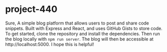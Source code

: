 # project-440
Sure,   A simple blog platform that allows users to post and share code snippets. Built with Express and React, and uses GitHub Gists to store code.  To get started, clone the repository and install the dependencies. Then run the blog locally with `npm run server`. The blog will then be accessible at http://localhost:5000.  I hope this is helpful!

